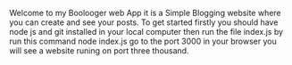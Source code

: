 Welcome to my Boolooger web App it is a Simple Blogging website where you can create and see your posts.
To get started firstly you should have node js and git installed in your local computer then run the file index.js by run this command node index.js go to the port 3000 in your browser
you will see a website runing on port three thousand.
